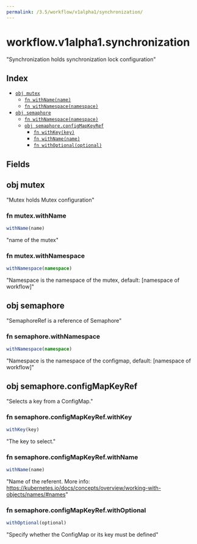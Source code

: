 ```yaml
---
permalink: /3.5/workflow/v1alpha1/synchronization/
---
```


# workflow.v1alpha1.synchronization

"Synchronization holds synchronization lock configuration"

## Index

* [`obj mutex`](#obj-mutex)
  * [`fn withName(name)`](#fn-mutexwithname)
  * [`fn withNamespace(namespace)`](#fn-mutexwithnamespace)
* [`obj semaphore`](#obj-semaphore)
  * [`fn withNamespace(namespace)`](#fn-semaphorewithnamespace)
  * [`obj semaphore.configMapKeyRef`](#obj-semaphoreconfigmapkeyref)
    * [`fn withKey(key)`](#fn-semaphoreconfigmapkeyrefwithkey)
    * [`fn withName(name)`](#fn-semaphoreconfigmapkeyrefwithname)
    * [`fn withOptional(optional)`](#fn-semaphoreconfigmapkeyrefwithoptional)

## Fields

## obj mutex

"Mutex holds Mutex configuration"

### fn mutex.withName

```ts
withName(name)
```

"name of the mutex"

### fn mutex.withNamespace

```ts
withNamespace(namespace)
```

"Namespace is the namespace of the mutex, default: [namespace of workflow]"

## obj semaphore

"SemaphoreRef is a reference of Semaphore"

### fn semaphore.withNamespace

```ts
withNamespace(namespace)
```

"Namespace is the namespace of the configmap, default: [namespace of workflow]"

## obj semaphore.configMapKeyRef

"Selects a key from a ConfigMap."

### fn semaphore.configMapKeyRef.withKey

```ts
withKey(key)
```

"The key to select."

### fn semaphore.configMapKeyRef.withName

```ts
withName(name)
```

"Name of the referent. More info: https://kubernetes.io/docs/concepts/overview/working-with-objects/names/#names"

### fn semaphore.configMapKeyRef.withOptional

```ts
withOptional(optional)
```

"Specify whether the ConfigMap or its key must be defined"